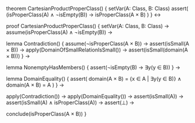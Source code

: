 theorem CartesianProductProperClass() {
  setVar(A: Class, B: Class)
  assert(
    (isProperClass(A) ∧ ¬isEmpty(B)) →
    isProperClass(A × B)
  )
} ↔

proof CartesianProductProperClass() {
  setVar(A: Class, B: Class) →
  assume(isProperClass(A) ∧ ¬isEmpty(B)) →
  
  lemma Contradiction() {
    assume(¬isProperClass(A × B)) →
    assert(isSmall(A × B)) →
    apply(DomainOfSmallRelationIsSmall()) →
    assert(isSmall(domain(A × B)))
  } →
  
  lemma NonemptyHasMembers() {
    assert(¬isEmpty(B) → ∃y(y ∈ B))
  } →
  
  lemma DomainEquality() {
    assert(
      domain(A × B) = {x ∈ A | ∃y(y ∈ B)} ∧
      domain(A × B) = A
    )
  } →
  
  apply(Contradiction()) →
  apply(DomainEquality()) →
  assert(isSmall(A)) →
  assert(isSmall(A) ∧ isProperClass(A)) →
  assert(⊥) →
  
  conclude(isProperClass(A × B))
}